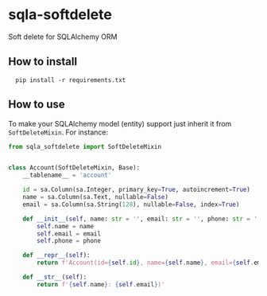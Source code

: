 # sqla-softdelete
Soft delete for SQLAlchemy ORM

How to install
------------  
```
  pip install -r requirements.txt
```

How to use
------------    
To make your SQLAlchemy model (entity) support just inherit it from `SoftDeleteMixin`. 
For instance:
```python
from sqla_softdelete import SoftDeleteMixin


class Account(SoftDeleteMixin, Base):
    __tablename__ = 'account'

    id = sa.Column(sa.Integer, primary_key=True, autoincrement=True)
    name = sa.Column(sa.Text, nullable=False)
    email = sa.Column(sa.String(128), nullable=False, index=True)

    def __init__(self, name: str = '', email: str = '', phone: str = ''):
        self.name = name
        self.email = email
        self.phone = phone

    def __repr__(self):
        return f'Account(id={self.id}, name={self.name}, email={self.email})'

    def __str__(self):
        return f'{self.name}: {self.email})'
```
 